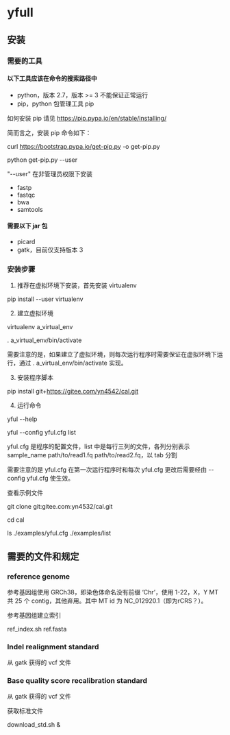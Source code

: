 
# yfull

## 安装

### 需要的工具
#### 以下工具应该在命令的搜索路径中
- python，版本 2.7，版本 >= 3 不能保证正常运行
- pip，python 包管理工具 pip

如何安装 pip 请见 https://pip.pypa.io/en/stable/installing/

简而言之，安装 pip 命令如下：

curl https://bootstrap.pypa.io/get-pip.py -o get-pip.py

python get-pip.py --user

"--user" 在非管理员权限下安装
- fastp
- fastqc
- bwa
- samtools
#### 需要以下 jar 包
- picard
- gatk，目前仅支持版本 3

### 安装步骤
1. 推荐在虚拟环境下安装，首先安装 virtualenv

pip install --user virtualenv

2. 建立虚拟环境

virtualenv a_virtual_env

. a_virtual_env/bin/activate

需要注意的是，如果建立了虚拟环境，则每次运行程序时需要保证在虚拟环境下运行，通过 . a_virtual_env/bin/activate 实现。

3. 安装程序脚本

pip install git+https://gitee.com/yn4542/cal.git

4. 运行命令

yful --help

yful --config yful.cfg list

yful.cfg 是程序的配置文件，list 中是每行三列的文件，各列分别表示 sample_name path/to/read1.fq path/to/read2.fq，以 tab 分割

需要注意的是 yful.cfg 在第一次运行程序时和每次 yful.cfg 更改后需要经由 --config yful.cfg 使生效。

查看示例文件

git clone git:gitee.com:yn4532/cal.git

cd cal

ls ./examples/yful.cfg ./examples/list

## 需要的文件和规定
### reference genome
参考基因组使用 GRCh38，即染色体命名没有前缀 ‘Chr’，使用 1-22，X，Y
MT 共 25 个 contig，其他弃用。其中 MT id 为 NC_012920.1（即为rCRS？）。

参考基因组建立索引

ref_index.sh ref.fasta

### Indel realignment standard
从 gatk 获得的 vcf 文件
### Base quality score recalibration standard
从 gatk 获得的 vcf 文件

获取标准文件

download_std.sh &





